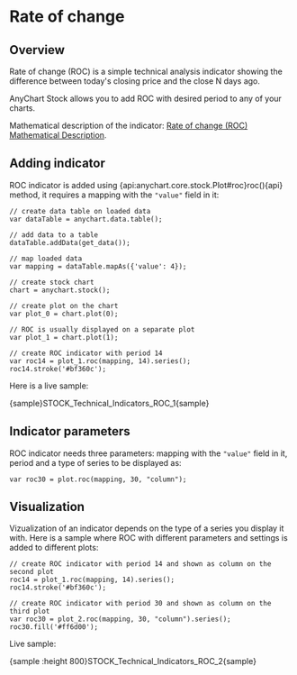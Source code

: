 # Rate of change

## Overview

Rate of change (ROC) is a simple technical analysis indicator showing the difference between today's closing price and the close N days ago.

AnyChart Stock allows you to add ROC with desired period to any of your charts.

Mathematical description of the indicator: [Rate of change (ROC) Mathematical Description](Mathematical_Description).

## Adding indicator

ROC indicator is added using {api:anychart.core.stock.Plot#roc}roc(){api} method, it requires a mapping with the `"value"` field in it:

```
// create data table on loaded data
var dataTable = anychart.data.table();

// add data to a table
dataTable.addData(get_data());

// map loaded data
var mapping = dataTable.mapAs({'value': 4});

// create stock chart
chart = anychart.stock();

// create plot on the chart
var plot_0 = chart.plot(0);

// ROC is usually displayed on a separate plot
var plot_1 = chart.plot(1);

// create ROC indicator with period 14
var roc14 = plot_1.roc(mapping, 14).series();
roc14.stroke('#bf360c');
```

Here is a live sample:

{sample}STOCK\_Technical\_Indicators\_ROC\_1{sample}

## Indicator parameters

ROC indicator needs three parameters: mapping with the `"value"` field in it, period and a type of series to be displayed as:

```
var roc30 = plot.roc(mapping, 30, "column");
```

## Visualization

Vizualization of an indicator depends on the type of a series you display it with. Here is a sample where ROC with different parameters and settings is added to different plots:

```
// create ROC indicator with period 14 and shown as column on the second plot
roc14 = plot_1.roc(mapping, 14).series();
roc14.stroke('#bf360c');

// create ROC indicator with period 30 and shown as column on the third plot
var roc30 = plot_2.roc(mapping, 30, "column").series();
roc30.fill('#ff6d00');
```

Live sample:

{sample :height 800}STOCK\_Technical\_Indicators\_ROC\_2{sample}